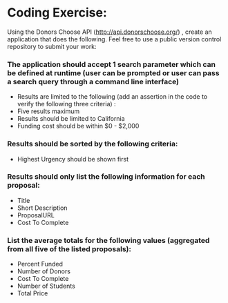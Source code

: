 <h1>Coding Exercise:</h1>

Using the Donors Choose API (http://api.donorschoose.org/) , create an application that does the following. Feel free to use a public version control repository to submit your work:

<h3>The application should accept 1 search parameter which can be defined at runtime (user can be prompted or user can pass a search query through a command line interface)</h3>

* Results are limited to the following (add an assertion in the code to verify the following three criteria) :
* Five results maximum
* Results should be limited to California
* Funding cost should be within $0 - $2,000

<h3>Results should be sorted by the following criteria:</h3>

* Highest Urgency should be shown first

<h3>Results should only list the following information for each proposal:</h3>

* Title
* Short Description
* ProposalURL
* Cost To Complete

<h3>List the average totals for the following values (aggregated from all five of the listed proposals):</h3>

* Percent Funded
* Number of Donors
* Cost To Complete
* Number of Students
* Total Price

